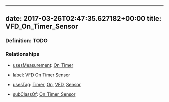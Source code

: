 
---
date: 2017-03-26T02:47:35.627182+00:00
title: VFD_On_Timer_Sensor
---
### Definition: TODO

### Relationships

* [usesMeasurement](https://brickschema.org/schema/1.0/BrickFrame#usesMeasurement): [On_Timer](https://brickschema.org/schema/1.0/Brick#On_Timer)

* [label](http://www.w3.org/2000/01/rdf-schema#label): VFD On Timer Sensor

* [usesTag](https://brickschema.org/schema/1.0/BrickFrame#usesTag): [Timer](https://brickschema.org/schema/1.0/BrickTag#Timer), [On](https://brickschema.org/schema/1.0/BrickTag#On), [VFD](https://brickschema.org/schema/1.0/BrickTag#VFD), [Sensor](https://brickschema.org/schema/1.0/BrickTag#Sensor)

* [subClassOf](http://www.w3.org/2000/01/rdf-schema#subClassOf): [On_Timer_Sensor](https://brickschema.org/schema/1.0/Brick#On_Timer_Sensor)
